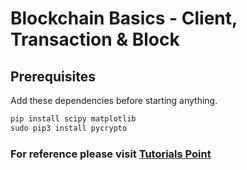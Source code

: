 # Blockchain Basics - Client, Transaction & Block

## Prerequisites

Add these dependencies before starting anything.

```groovy
pip install scipy matplotlib
sudo pip3 install pycrypto
```

### For reference please visit [Tutorials Point]('https://www.tutorialspoint.com/python_blockchain/index.htm') 
